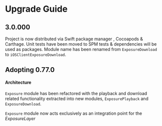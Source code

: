 # Upgrade Guide

## 3.0.000
Project is now distributed via Swift package manager , Cocoapods & Carthage.
Unit tests have been moved to SPM tests & dependencies will be used as packages.
Module name has been renamed from `ExposureDownload` to `iOSClientExposureDownload`. 



## Adopting 0.77.0

#### Architecture
`Exposure` module has been refactored with the playback and download related functionality extracted into new modules, `ExposurePlayback` and `ExposureDownload`.

`Exposure` module now acts exclusively as an integration point for the *ExposureLayer*
